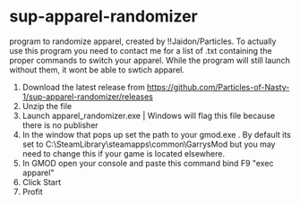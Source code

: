 # sup-apparel-randomizer
program to randomize apparel, created by !!Jaidon/Particles.
To actually use this program you need to contact me for a list of .txt containing the proper commands to switch your apparel. While the program will still launch without them, it wont be able to swtich apparel.

1. Download the latest release from https://github.com/Particles-of-Nasty-1/sup-apparel-randomizer/releases
2. Unzip the file
3. Launch apparel_randomizer.exe | Windows will flag this file because there is no publisher
4. In the window that pops up set the path to your gmod.exe . By default its set to C:\SteamLibrary\steamapps\common\GarrysMod but you may need to change this if your game is located elsewhere.
5. In GMOD open your console and paste this command 
  bind F9 "exec apparel"
6. Click Start
7. Profit
